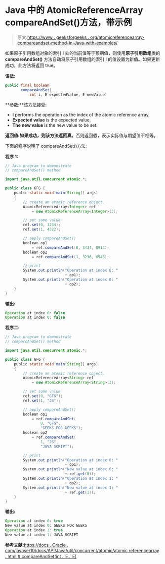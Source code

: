 # Java 中的 AtomicReferenceArray compareAndSet()方法，带示例

> 原文:[https://www . geeksforgeeks . org/atomicreferencearray-compareandset-method-in-Java-with-examples/](https://www.geeksforgeeks.org/atomicreferencearray-compareandset-method-in-java-with-examples/)

如果原子引用数组对象的索引 I 处的当前值等于预期值，则使用**原子引用数组**类的 **compareAndSet()** 方法自动将原子引用数组的索引 I 的值设置为新值。如果更新成功，此方法将返回 true。

**语法:**

```java
public final boolean
       compareAndSet(
           int i, E expectedValue, E newValue)

```

**参数:**该方法接受:

*   **I** performs the operation as the index of the atomic reference array,
*   **Expected value** is the expected value,
*   **The new value** is the new value to be set.

**返回值:**如果成功，则该方法返回**真**，否则返回假，表示实际值与期望值不相等。

下面的程序说明了 compareAndSet()方法:

**程序 1:**

```java
// Java program to demonstrate
// compareAndSet() method

import java.util.concurrent.atomic.*;

public class GFG {
    public static void main(String[] args)
    {
        // create an atomic reference object.
        AtomicReferenceArray<Integer> ref
            = new AtomicReferenceArray<Integer>(3);

        // set some value
        ref.set(0, 1234);
        ref.set(1, 4322);

        // apply compareAndSet()
        boolean op1
            = ref.compareAndSet(0, 5434, 8913);
        boolean op2
            = ref.compareAndSet(1, 3236, 6543);

        // print
        System.out.println("Operation at index 0: "
                           + op1);
        System.out.println("Operation at index 0: "
                           + op2);
    }
}
```

**输出:**

```java
Operation at index 0: false
Operation at index 0: false

```

**程序二:**

```java
// Java program to demonstrate
// compareAndSet() method

import java.util.concurrent.atomic.*;

public class GFG {
    public static void main(String[] args)
    {
        // create an atomic reference object.
        AtomicReferenceArray<String> ref
            = new AtomicReferenceArray<String>(3);

        // set some value
        ref.set(0, "GFG");
        ref.set(1, "JS");

        // apply compareAndSet()
        boolean op1
            = ref.compareAndSet(
                0, "GFG",
                "GEEKS FOR GEEKS");
        boolean op2
            = ref.compareAndSet(
                1, "JS",
                "JAVA SCRIPT");

        // print
        System.out.println("Operation at index 0: "
                           + op1);
        System.out.println("New value at index 0: "
                           + ref.get(0));
        System.out.println("Operation at index 1: "
                           + op2);
        System.out.println("New value at index 1: "
                           + ref.get(1));
    }
}
```

**输出:**

```java
Operation at index 0: true
New value at index 0: GEEKS FOR GEEKS
Operation at index 1: true
New value at index 1: JAVA SCRIPT

```

**参考文献:**[https://docs . Oracle . com/javase/10/docs/API/Java/util/concurrent/atomic/atomic referencearray . html # compareAndSet(int，E，E)](https://docs.oracle.com/javase/10/docs/api/java/util/concurrent/atomic/AtomicReferenceArray.html#compareAndSet)